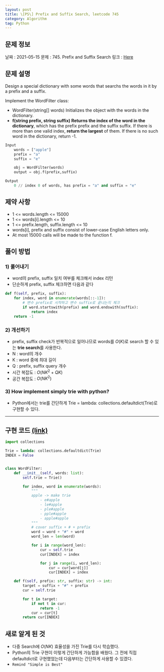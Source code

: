 ```yaml
---
layout: post
title: \[PS\] Prefix and Suffix Search, leetcode 745
category: Algorithm
tag: Python
---
```


## 문제 정보

날짜 : 2021-05-15
문제 : 745. Prefix and Suffix Search
링크 : [Here](https://leetcode.com/problems/prefix-and-suffix-search/)

## 문제 설명

Design a special dictionary with some words that searchs the words in it by a prefix and a suffix.

Implement the WordFilter class:

- WordFilter(string[] words) Initializes the object with the words in the dictionary.
- **f(string prefix, string suffix) Returns the index of the word in the dictionary**, which has the prefix prefix and the suffix suffix. If there is more than one valid index, **return the largest** of them. If there is no such word in the dictionary, return -1.

```python
Input
    words = ["apple"]
    prefix = "a"
    suffix = "e"

    obj = WordFilter(words)
    output = obj.f(prefix,suffix)

Output
    0 // index 0 of words, has prefix = "a" and suffix = "e"
```

## 제약 사항

- 1 <= words.length <= 15000
- 1 <= words[i].length <= 10
- 1 <= prefix.length, suffix.length <= 10
- words[i], prefix and suffix consist of lower-case English letters only.
- At most 15000 calls will be made to the function f.

## 풀이 방법

### 1) 풀어내기

- word의 prefix, suffix 일치 여부를 체크해서 index 리턴
- 단순하게 prefix, suffix 체크하면 다음과 같다

```python
def f(self, prefix, suffix):
    for index, word in enumerate(words[::-1]):
        # 변수 prefix로 시작하고 변수 suffix로 끝나는지 체크
        if word.startswith(prefix) and word.endswith(suffix):
            return index
    return -1
```

### 2) 개선하기

- prefix, suffix check가 반복적으로 일어나므로 words를 $O(K)$로 search 할 수 있는 **trie search**를 사용한다.
- N : word의 개수
- K : word 중에 최대 길이
- Q : prefix, suffix query 개수
- 시간 복잡도 : $O(NK^2 + QK)$
- 공간 복잡도 : $O(NK^2)$

### 3) How implement simply trie with python?

- Python에서는 trie를 간단하게 Trie = lambda: collections.defaultdict(Trie)로 구현할 수 있다.

----

## 구현 코드 [(link)](https://github.com/lsmman/All-about-Algorithms/blob/master/leetcode/745.py)

```python
import collections

Trie = lambda: collections.defaultdict(Trie)
INDEX = False


class WordFilter:
    def __init__(self, words: list):
        self.trie = Trie()

        for index, word in enumerate(words):
            """
            apple -> make trie
                - e#apple
                - le#apple
                - ple#apple
                - pple#apple
                - apple#apple
            """
            # cover suffix + # + prefix
            word = word + "#" + word
            word_len = len(word)

            for i in range(word_len):
                cur = self.trie
                cur[INDEX] = index

                for j in range(i, word_len):
                    cur = cur[word[j]]
                    cur[INDEX] = index

    def f(self, prefix: str, suffix: str) -> int:
        target = suffix + "#" + prefix
        cur = self.trie

        for t in target:
            if not t in cur:
                return -1
            cur = cur[t]
        return cur[INDEX]
```

## 새로 알게 된 것

- 다중 Search에 $O(NK)$ 효율성을 가진 Trie를 다시 학습했다.
- Python의 Trie 구현이 이렇게 간단하게 가능함을 배웠다. 그 전에 직접 defaultdict로 구현했었는데 다음부터는 간단하게 사용할 수 있겠다.
- ```Remind "Simple is Best"```
